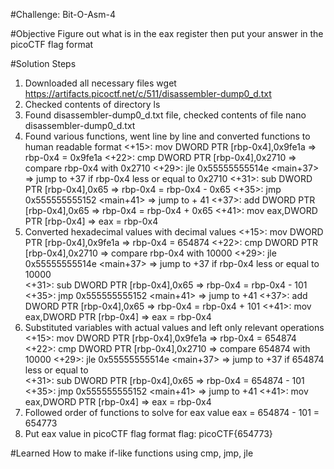 #Challenge: Bit-O-Asm-4

#Objective
Figure out what is in the eax register then put your answer in the picoCTF flag format

#Solution Steps
1. Downloaded all necessary files
    wget https://artifacts.picoctf.net/c/511/disassembler-dump0_d.txt
2. Checked contents of directory
    ls
3. Found disassembler-dump0_d.txt file, checked contents of file
    nano disassembler-dump0_d.txt
4. Found various functions, went line by line and converted functions to human readable format
    <+15>:    mov    DWORD PTR [rbp-0x4],0x9fe1a  => rbp-0x4 = 0x9fe1a
    <+22>:    cmp    DWORD PTR [rbp-0x4],0x2710   => compare rbp-0x4 with 0x2710
    <+29>:    jle    0x55555555514e <main+37>     => jump to +37 if rbp-0x4 less or equal to 0x2710
    <+31>:    sub    DWORD PTR [rbp-0x4],0x65     => rbp-0x4 = rbp-0x4 - 0x65
    <+35>:    jmp    0x555555555152 <main+41>     => jump to + 41
    <+37>:    add    DWORD PTR [rbp-0x4],0x65     => rbp-0x4 = rbp-0x4 + 0x65
    <+41>:    mov    eax,DWORD PTR [rbp-0x4]      => eax = rbp-0x4 
5. Converted hexadecimal values with decimal values
    <+15>:    mov    DWORD PTR [rbp-0x4],0x9fe1a  => rbp-0x4 = 654874
    <+22>:    cmp    DWORD PTR [rbp-0x4],0x2710   => compare rbp-0x4 with 10000
    <+29>:    jle    0x55555555514e <main+37>     => jump to +37 if rbp-0x4 less or equal to 10000     
    <+31>:    sub    DWORD PTR [rbp-0x4],0x65     => rbp-0x4 = rbp-0x4 - 101
    <+35>:    jmp    0x555555555152 <main+41>     => jump to +41
    <+37>:    add    DWORD PTR [rbp-0x4],0x65     => rbp-0x4 = rbp-0x4 + 101
    <+41>:    mov    eax,DWORD PTR [rbp-0x4]      => eax = rbp-0x4 
6. Substituted variables with actual values and left only relevant operations
    <+15>:    mov    DWORD PTR [rbp-0x4],0x9fe1a  => rbp-0x4 = 654874
    <+22>:    cmp    DWORD PTR [rbp-0x4],0x2710   => compare 654874 with 10000
    <+29>:    jle    0x55555555514e <main+37>     => jump to +37 if 654874 less or equal to           
    <+31>:    sub    DWORD PTR [rbp-0x4],0x65     => rbp-0x4 = 654874 - 101
    <+35>:    jmp    0x555555555152 <main+41>     => jump to +41
    <+41>:    mov    eax,DWORD PTR [rbp-0x4]      => eax = rbp-0x4 
7. Followed order of functions to solve for eax value
    eax = 654874 - 101 = 654773
8. Put eax value in picoCTF flag format
    flag: picoCTF{654773}

#Learned
How to make if-like functions using cmp, jmp, jle 